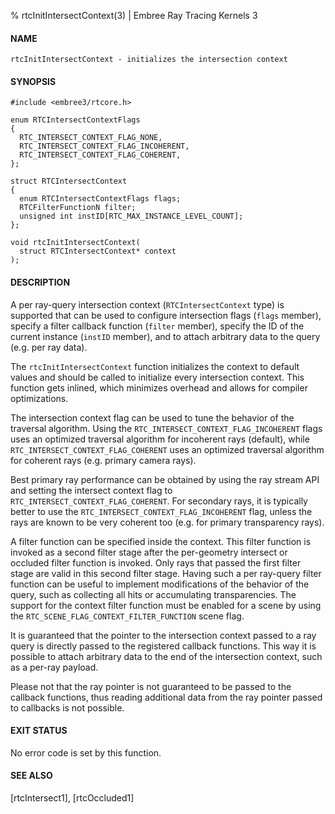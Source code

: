 % rtcInitIntersectContext(3) | Embree Ray Tracing Kernels 3

#### NAME

    rtcInitIntersectContext - initializes the intersection context

#### SYNOPSIS

    #include <embree3/rtcore.h>

    enum RTCIntersectContextFlags
    {
      RTC_INTERSECT_CONTEXT_FLAG_NONE,
      RTC_INTERSECT_CONTEXT_FLAG_INCOHERENT,
      RTC_INTERSECT_CONTEXT_FLAG_COHERENT,
    };

    struct RTCIntersectContext
    {
      enum RTCIntersectContextFlags flags;
      RTCFilterFunctionN filter;
      unsigned int instID[RTC_MAX_INSTANCE_LEVEL_COUNT];
    };

    void rtcInitIntersectContext(
      struct RTCIntersectContext* context
    );

#### DESCRIPTION

A per ray-query intersection context (`RTCIntersectContext` type) is
supported that can be used to configure intersection flags (`flags`
member), specify a filter callback function (`filter` member), specify
the ID of the current instance (`instID` member), and to attach
arbitrary data to the query (e.g. per ray data).

The `rtcInitIntersectContext` function initializes the context to
default values and should be called to initialize every intersection
context. This function gets inlined, which minimizes overhead and allows
for compiler optimizations.

The intersection context flag can be used to tune the behavior of the
traversal algorithm. Using the `RTC_INTERSECT_CONTEXT_FLAG_INCOHERENT`
flags uses an optimized traversal algorithm for incoherent rays
(default), while `RTC_INTERSECT_CONTEXT_FLAG_COHERENT` uses an
optimized traversal algorithm for coherent rays (e.g. primary camera
rays).

Best primary ray performance can be obtained by using the ray stream
API and setting the intersect context flag to
`RTC_INTERSECT_CONTEXT_FLAG_COHERENT`. For secondary rays, it is
typically better to use the `RTC_INTERSECT_CONTEXT_FLAG_INCOHERENT`
flag, unless the rays are known to be very coherent too (e.g. for
primary transparency rays).

A filter function can be specified inside the context. This filter
function is invoked as a second filter stage after the per-geometry
intersect or occluded filter function is invoked. Only rays that
passed the first filter stage are valid in this second filter
stage. Having such a per ray-query filter function can be useful to
implement modifications of the behavior of the query, such as
collecting all hits or accumulating transparencies. The support for
the context filter function must be enabled for a scene by using
the `RTC_SCENE_FLAG_CONTEXT_FILTER_FUNCTION` scene flag.

It is guaranteed that the pointer to the intersection context passed
to a ray query is directly passed to the registered callback
functions. This way it is possible to attach arbitrary data to the end
of the intersection context, such as a per-ray payload.

Please not that the ray pointer is not guaranteed to be passed to the
callback functions, thus reading additional data from the ray pointer
passed to callbacks is not possible.

#### EXIT STATUS

No error code is set by this function.

#### SEE ALSO

[rtcIntersect1], [rtcOccluded1]
